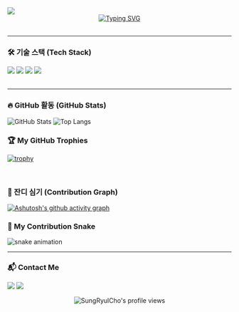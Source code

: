<a href="https://github.com/SungRyulCho">
  <img src="https://capsule-render.vercel.app/api?type=waving&color=auto&height=300&section=header&text=Growing%20Developer&fontSize=90" />
</a>

<div align="center"> 
  <a href="https://git.io/typing-svg">
    <img src="https://readme-typing-svg.herokuapp.com?font=Fira+Code&pause=1000&color=25D366&center=true&vCenter=true&width=435&lines=+%ED%99%98%EC%98%81%ED%95%A9%EB%8B%88%EB%8B%A4!+%EB%B0%B1%EC%97%94%EB%93%9C+%EA%B0%9C%EB%B0%9C%EC%9E%90+SungRyulCho+%EC%9E%85%EB%8B%88%EB%8B%A4;Hello%2C+World!;I'm+a+Backend+Developer;Always+Learning+New+Things" alt="Typing SVG" />
  </a>
</div>

<br>

---

### 🛠️ 기술 스택 (Tech Stack)
<div align="left">
  <img src="https://img.shields.io/badge/Java-ED8B00?style=for-the-badge&logo=openjdk&logoColor=white">
  <img src="https://img.shields.io/badge/Spring-6DB33F?style=for-the-badge&logo=spring&logoColor=white">
  <img src="https://img.shields.io/badge/MySQL-4479A1?style=for-the-badge&logo=mysql&logoColor=white">
  <img src="https://img.shields.io/badge/Amazon_AWS-232F3E?style=for-the-badge&logo=amazon-aws&logoColor=white">
</div>

<br>

---

### 🔥 GitHub 활동 (GitHub Stats)
<div>
  <img src="https://github-readme-stats.vercel.app/api?username=SungRyulCho&show_icons=true&theme=radical" alt="GitHub Stats" />
  <img src="https://github-readme-stats.vercel.app/api/top-langs/?username=SungRyulCho&layout=compact&theme=radical" alt="Top Langs" />
</div>

### 🏆 My GitHub Trophies
[![trophy](https://github-profile-trophy.vercel.app/?username=SungRyulCho&theme=radical&row=1&column=7)](https://github.com/ryo-ma/github-profile-trophy)

<br>

### 🌿 잔디 심기 (Contribution Graph)
[![Ashutosh's github activity graph](https://github-readme-activity-graph.vercel.app/graph?username=SungRyulCho&bg_color=0d1117&color=ffffff&line=00b4ab&point=ffffff&area=true&hide_border=true)](https://github.com/ashutosh00710/github-readme-activity-graph)

### 🐍 My Contribution Snake
![snake animation](https://raw.githubusercontent.com/SungRyulCho/SungRyulCho/output/github-contribution-grid-snake.svg)

---

### 📬 Contact Me
<div align="left">
    <a href="mailto:your-email@example.com"><img src="https://img.shields.io/badge/Email-EA4335?style=for-the-badge&logo=Gmail&logoColor=white"></a>
    <a href="https://velog.io/@your_velog_id"><img src="https://img.shields.io/badge/Velog-20C997?style=for-the-badge&logo=Vimeo&logoColor=white"></a>
</div>

<p align="center"> 
  <img src="https://komarev.com/ghpvc/?username=SungRyulCho&label=Visitors&color=blue&style=flat-square" alt="SungRyulCho's profile views"/>
</p>
